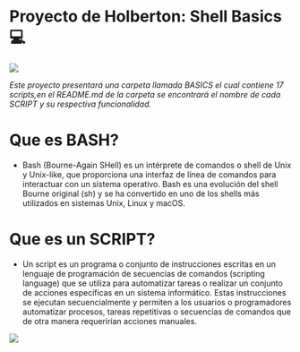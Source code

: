 # Proyecto de Holberton: Shell Basics💻

![](https://magazine.odroid.com/wp-content/uploads/Gnu-bash-logo.svg_.png)

*Este proyecto presentará una carpeta llamada BASICS el cual contiene 17 scripts,en el README.md de la carpeta se encontrará el nombre de cada SCRIPT y su respectiva funcionalidad.*

# Que es BASH?
 
- Bash (Bourne-Again SHell) es un intérprete de comandos o shell de Unix y Unix-like, que proporciona una interfaz de línea de comandos para interactuar con un sistema operativo. Bash es una evolución del shell Bourne original (sh) y se ha convertido en uno de los shells más utilizados en sistemas Unix, Linux y macOS.

# Que es un SCRIPT?

- Un script es un programa o conjunto de instrucciones escritas en un lenguaje de programación de secuencias de comandos (scripting language) que se utiliza para automatizar tareas o realizar un conjunto de acciones específicas en un sistema informático. Estas instrucciones se ejecutan secuencialmente y permiten a los usuarios o programadores automatizar procesos, tareas repetitivas o secuencias de comandos que de otra manera requerirían acciones manuales.

![](https://blog.desdelinux.net/wp-content/uploads/2012/10/blank_computer_screen.png)
